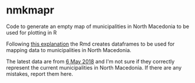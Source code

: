 # nmkmapr
Code to generate an empty map of municipalities in North Macedonia to be used for plotting in R 

Following [this explanation](https://stackoverflow.com/questions/17723822/administrative-regions-map-of-a-country-with-ggmap-and-ggplot2) the Rmd creates dataframes to be used for mapping data to municipalities in North Macedonia.

The latest data are from [6 May 2018](https://gadm.org/data.html) and I'm not sure if they correctly represent the current municipalities in North Macedonia. If there are any mistakes, report them here.
